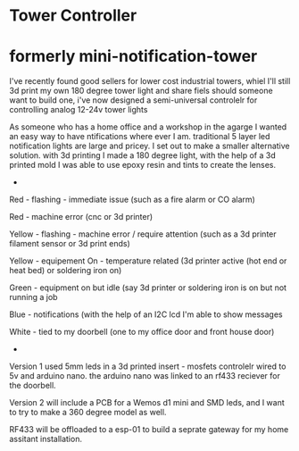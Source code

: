 # Tower Controller
# formerly mini-notification-tower

I've recently found good sellers for lower cost industrial towers, whiel I'll still 3d print my own 180 degree tower light and share fiels should someone want to build one, i've now designed a semi-universal controlelr for controlling analog 12-24v tower lights

As someone who has a home office and a workshop in the agarge I wanted an easy way to have ntifications where ever I am.
traditional 5 layer led notification lights are large and pricey.
I set out to make a smaller alternative solution. with 3d printing I made a 180 degree light, with the help of a 3d printed mold I was able to use epoxy resin and tints to create the lenses.

-

Red - flashing - immediate issue (such as a fire alarm or CO alarm)

Red - machine error (cnc or 3d printer)

Yellow - flashing - machine error / require attention (such as a 3d printer filament sensor or 3d print ends)

Yellow - equipement On - temperature related (3d printer active (hot end or heat bed) or soldering iron on)

Green - equipment on but idle (say 3d printer or soldering iron is on but not running a job

Blue - notifications (with the help of an I2C lcd I'm able to show messages

White - tied to my doorbell (one to my office door and front house door)

-

Version 1 used 5mm leds in a 3d printed insert - mosfets controlelr wired to 5v and arduino nano. the arduino nano was linked to an rf433 reciever for the doorbell.


Version 2 will include a PCB for a Wemos d1 mini and SMD leds, and I want to try to make a 360 degree model as well.
          
RF433 will be offloaded to a esp-01 to build a seprate gateway for my home assitant installation.
